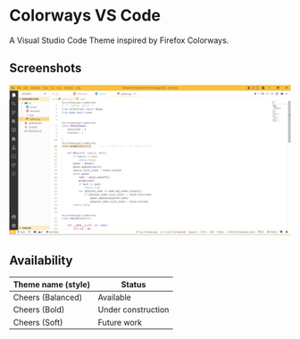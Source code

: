 # Colorways VS Code
A Visual Studio Code Theme inspired by Firefox Colorways.

## Screenshots

![Cheers (Balanced)](images/preview/cheers-balanced.png)


## Availability
| Theme name (style)| Status               |
|-------------------|----------------------|
| Cheers (Balanced) | Available            |
| Cheers (Bold)     | Under construction   |
| Cheers (Soft)     | Future work          |